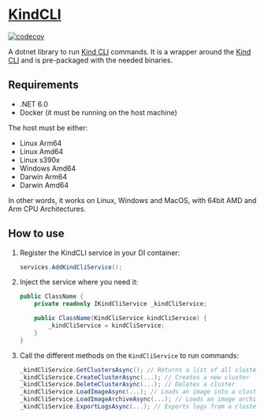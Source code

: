 # [KindCLI](https://kind.sigs.k8s.io)

[![codecov](https://codecov.io/github/devantler/kind-cli/branch/main/graph/badge.svg?token=4TRICYGDC1)](https://codecov.io/github/devantler/kind-cli)

A dotnet library to run [Kind CLI](https://kind.sigs.k8s.io) commands. It is a wrapper around the [Kind CLI](https://kind.sigs.k8s.io) and is pre-packaged with the needed binaries.

## Requirements

- .NET 6.0
- Docker (it must be running on the host machine)

The host must be either:

- Linux Arm64
- Linux Amd64
- Linux s390x
- Windows Amd64
- Darwin Arm64
- Darwin Amd64

In other words, it works on Linux, Windows and MacOS, with 64bit AMD and Arm CPU Architectures.

## How to use

1. Register the KindCLI service in your DI container:

    ```csharp
    services.AddKindCliService();
    ```

2. Inject the service where you need it:

    ```csharp
    public ClassName {
        private readonly IKindCliService _kindCliService;

        public ClassName(KindCliService kindCliService) {
            _kindCliService = kindCliService;
        }
    }
    ```

3. Call the different methods on the `KindCliService` to run commands:

    ```csharp
    _kindCliService.GetClustersAsync(); // Returns a list of all clusters
    _kindCliService.CreateClusterAsync(...); // Creates a new cluster
    _kindCliService.DeleteClusterAsync(...); // Deletes a cluster
    _kindCliService.LoadImageAsync(...); // Loads an image into a cluster
    _kindCliService.LoadImageArchiveAsync(...); // Loads an image archive into a cluster
    _kindCliService.ExportLogsAsync(...); // Exports logs from a cluster
    ```
